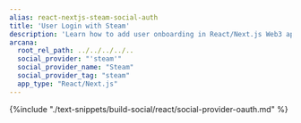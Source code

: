 ```yaml
---
alias: react-nextjs-steam-social-auth
title: 'User Login with Steam'
description: 'Learn how to add user onboarding in React/Next.js Web3 apps using custom login UI and Steam as the social provider.'
arcana:
  root_rel_path: ../../../../..
  social_provider: "'steam'"
  social_provider_name: "Steam"
  social_provider_tag: "steam"
  app_type: "React/Next.js"
---
```


{%include "./text-snippets/build-social/react/social-provider-oauth.md" %}